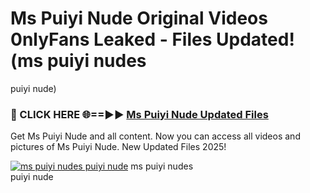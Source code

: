 # Ms Puiyi Nude Original Videos 0nlyFans Leaked - Files Updated! (ms puiyi nudes<br>
puiyi nude)

<h3>🔴 CLICK HERE 🌐==►► <a href="https://tinyurl.com/2p9ay9w9" rel="nofollow">Ms Puiyi Nude Updated Files</a></h3>

Get Ms Puiyi Nude and all content. Now you can access all videos and pictures of Ms Puiyi Nude. New Updated Files 2025!

[![ms puiyi nudes<br>
puiyi nude](https://i.imgur.com/KQgVmj3.gif)](https://tinyurl.com/2p9ay9w9)
ms puiyi nudes<br>
puiyi nude